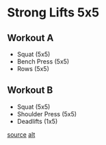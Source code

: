 # Strong Lifts 5x5

## Workout A

- Squat (5x5)
- Bench Press (5x5)
- Rows (5x5)

## Workout B

- Squat (5x5)
- Shoulder Press (5x5)
- Deadlifts (1x5)

[source](http://stronglifts.com/)
[alt](http://www.artofmanliness.com/2008/01/17/get-bigger-stronger-with-strongliftscom/)

